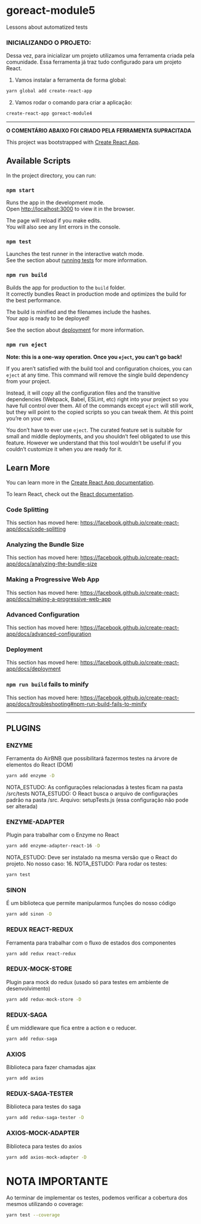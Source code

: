 # goreact-module5

Lessons about automatized tests

### INICIALIZANDO O PROJETO:

Dessa vez, para inicializar um projeto utilizamos uma ferramenta criada pela comunidade. Essa ferramenta já traz tudo configurado para um projeto React.

1. Vamos instalar a ferramenta de forma global:

```bash
yarn global add create-react-app
```

2. Vamos rodar o comando para criar a aplicação:

```bash
create-react-app goreact-module4
```

---

**O COMENTÁRIO ABAIXO FOI CRIADO PELA FERRAMENTA SUPRACITADA**

This project was bootstrapped with [Create React App](https://github.com/facebook/create-react-app).

## Available Scripts

In the project directory, you can run:

### `npm start`

Runs the app in the development mode.<br>
Open [http://localhost:3000](http://localhost:3000) to view it in the browser.

The page will reload if you make edits.<br>
You will also see any lint errors in the console.

### `npm test`

Launches the test runner in the interactive watch mode.<br>
See the section about [running tests](https://facebook.github.io/create-react-app/docs/running-tests) for more information.

### `npm run build`

Builds the app for production to the `build` folder.<br>
It correctly bundles React in production mode and optimizes the build for the best performance.

The build is minified and the filenames include the hashes.<br>
Your app is ready to be deployed!

See the section about [deployment](https://facebook.github.io/create-react-app/docs/deployment) for more information.

### `npm run eject`

**Note: this is a one-way operation. Once you `eject`, you can’t go back!**

If you aren’t satisfied with the build tool and configuration choices, you can `eject` at any time. This command will remove the single build dependency from your project.

Instead, it will copy all the configuration files and the transitive dependencies (Webpack, Babel, ESLint, etc) right into your project so you have full control over them. All of the commands except `eject` will still work, but they will point to the copied scripts so you can tweak them. At this point you’re on your own.

You don’t have to ever use `eject`. The curated feature set is suitable for small and middle deployments, and you shouldn’t feel obligated to use this feature. However we understand that this tool wouldn’t be useful if you couldn’t customize it when you are ready for it.

## Learn More

You can learn more in the [Create React App documentation](https://facebook.github.io/create-react-app/docs/getting-started).

To learn React, check out the [React documentation](https://reactjs.org/).

### Code Splitting

This section has moved here: https://facebook.github.io/create-react-app/docs/code-splitting

### Analyzing the Bundle Size

This section has moved here: https://facebook.github.io/create-react-app/docs/analyzing-the-bundle-size

### Making a Progressive Web App

This section has moved here: https://facebook.github.io/create-react-app/docs/making-a-progressive-web-app

### Advanced Configuration

This section has moved here: https://facebook.github.io/create-react-app/docs/advanced-configuration

### Deployment

This section has moved here: https://facebook.github.io/create-react-app/docs/deployment

### `npm run build` fails to minify

This section has moved here: https://facebook.github.io/create-react-app/docs/troubleshooting#npm-run-build-fails-to-minify

---

## PLUGINS

### ENZYME

Ferramenta do AirBNB que possibilitará fazermos testes na árvore de elementos do React (DOM)

```bash
yarn add enzyme -D
```

NOTA_ESTUDO: As configurações relacionadas à testes ficam na pasta /src/tests
NOTA_ESTUDO: O React busca o arquivo de configurações padrão na pasta /src. Arquivo: setupTests.js (essa configuração não pode ser alterada)

### ENZYME-ADAPTER

Plugin para trabalhar com o Enzyme no React

```bash
yarn add enzyme-adapter-react-16 -D
```

NOTA_ESTUDO: Deve ser instalado na mesma versão que o React do projeto. No nosso caso: 16.
NOTA_ESTUDO: Para rodar os testes:

```bash
yarn test
```

### SINON

É um biblioteca que permite manipularmos funções do nosso código

```bash
yarn add sinon -D
```

### REDUX REACT-REDUX

Ferramenta para trabalhar com o fluxo de estados dos componentes

```bash
yarn add redux react-redux
```

### REDUX-MOCK-STORE

Plugin para mock do redux (usado só para testes em ambiente de desenvolvimento)

```bash
yarn add redux-mock-store -D
```

### REDUX-SAGA

É um middleware que fica entre a action e o reducer.

```bash
yarn add redux-saga
```

### AXIOS

Biblioteca para fazer chamadas ajax

```bash
yarn add axios
```

### REDUX-SAGA-TESTER

Biblioteca para testes do saga

```bash
yarn add redux-saga-tester -D
```

### AXIOS-MOCK-ADAPTER

Biblioteca para testes do axios

```bash
yarn add axios-mock-adapter -D
```

# NOTA IMPORTANTE

Ao terminar de implementar os testes, podemos verificar a cobertura dos mesmos utilizando o coverage:

```bash
yarn test --coverage
```
